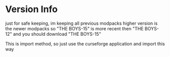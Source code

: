 # Version Info
just for safe keeping, im keeping all previous modpacks
higher version is the newer modpacks
so "THE BOYS-15" is more recent then "THE BOYS-12" and you should
download "THE BOYS-15"

This is import method, so just use the curseforge application and import this way